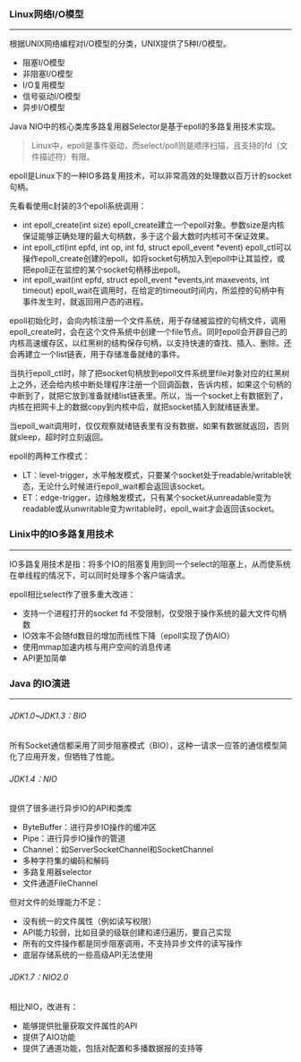### Linux网络I/O模型

---

根据UNIX网络编程对I/O模型的分类，UNIX提供了5种I/O模型。

* 阻塞I/O模型
* 非阻塞I/O模型
* I/O复用模型
* 信号驱动I/O模型
* 异步I/O模型

Java NIO中的核心类库多路复用器Selector是基于epoll的多路复用技术实现。

> Linux中，epoll是事件驱动，而select/poll则是顺序扫描，且支持的fd（文件描述符）有限。

epoll是Linux下的一种IO多路复用技术，可以非常高效的处理数以百万计的socket句柄。

先看看使用c封装的3个epoll系统调用：

* int epoll\_create\(int size\)
  epoll\_create建立一个epoll对象。参数size是内核保证能够正确处理的最大句柄数，多于这个最大数时内核可不保证效果。
* int epoll\_ctl\(int epfd, int op, int fd, struct epoll\_event \*event\)
  epoll\_ctl可以操作epoll\_create创建的epoll，如将socket句柄加入到epoll中让其监控，或把epoll正在监控的某个socket句柄移出epoll。
* int epoll\_wait\(int epfd, struct epoll\_event \*events,int maxevents, int timeout\)
  epoll\_wait在调用时，在给定的timeout时间内，所监控的句柄中有事件发生时，就返回用户态的进程。

epoll初始化时，会向内核注册一个文件系统，用于存储被监控的句柄文件，调用epoll\_create时，会在这个文件系统中创建一个file节点。同时epoll会开辟自己的内核高速缓存区，以红黑树的结构保存句柄，以支持快速的查找、插入、删除。还会再建立一个list链表，用于存储准备就绪的事件。

当执行epoll\_ctl时，除了把socket句柄放到epoll文件系统里file对象对应的红黑树上之外，还会给内核中断处理程序注册一个回调函数，告诉内核，如果这个句柄的中断到了，就把它放到准备就绪list链表里。所以，当一个socket上有数据到了，内核在把网卡上的数据copy到内核中后，就把socket插入到就绪链表里。

当epoll\_wait调用时，仅仅观察就绪链表里有没有数据，如果有数据就返回，否则就sleep，超时时立刻返回。

epoll的两种工作模式：

* LT：level-trigger，水平触发模式，只要某个socket处于readable/writable状态，无论什么时候进行epoll\_wait都会返回该socket。
* ET：edge-trigger，边缘触发模式，只有某个socket从unreadable变为readable或从unwritable变为writable时，epoll\_wait才会返回该socket。

### Linix中的IO多路复用技术

---

IO多路复用技术是指：将多个IO的阻塞复用到同一个select的阻塞上，从而使系统在单线程的情况下，可以同时处理多个客户端请求。

epoll相比select作了很多重大改进：

* 支持一个进程打开的socket fd 不受限制，仅受限于操作系统的最大文件句柄数
* IO效率不会随fd数目的增加而线性下降（epoll实现了伪AIO）
* 使用mmap加速内核与用户空间的消息传递
* API更加简单

### Java 的IO演进

---

###### JDK1.0~JDK1.3：BIO

所有Socket通信都采用了同步阻塞模式（BIO），这种一请求一应答的通信模型简化了应用开发，但牺牲了性能。

###### JDK1.4：NIO

提供了很多进行异步IO的API和类库

* ByteBuffer：进行异步IO操作的缓冲区
* Pipe：进行异步IO操作的管道
* Channel：如ServerSocketChannel和SocketChannel
* 多种字符集的编码和解码
* 多路复用器selector
* 文件通道FileChannel

但对文件的处理能力不足：

* 没有统一的文件属性（例如读写权限）
* API能力较弱，比如目录的级联创建和递归遍历，要自己实现
* 所有的文件操作都是同步阻塞调用，不支持异步文件的读写操作
* 底层存储系统的一些高级API无法使用

###### JDK1.7：NIO2.0

相比NIO，改进有：

* 能够提供批量获取文件属性的API
* 提供了AIO功能
* 提供了通道功能，包括对配置和多播数据报的支持等




